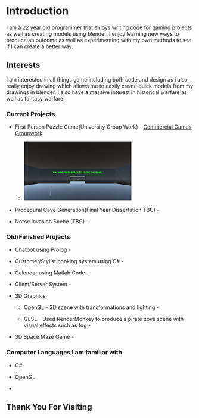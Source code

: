 # Introduction

I am a 22 year old programmer that enjoys writing code for gaming projects as well as creating models using blender.
I enjoy learning new ways to produce an outcome as well as experimenting with my own methods to see if I can create a better way.

## Interests

I am interested in all things game including both code and design as i also really enjoy drawing which allows me to easily create quick models from my drawings in blender. I also have a massive interest in historical warfare as well as fantasy warfare.

### Current Projects

*   First Person Puzzle Game(University Group Work) - [Commercial Games Groupwork](https://github.com/Ragnar-Dragonson/groupwork)
    * ![Image2](GroupWork_Images/Image2.png)

*   Procedural Cave Generation(Final Year Dissertation TBC) -
*   Norse Invasion Scene (TBC) -

### Old/Finished Projects

* Chatbot using Prolog -

* Customer/Stylist booking system using C# -

* Calendar using Matlab Code -

* Client/Server System -

* 3D Graphics
   * OpenGL - 3D scene with transformations and lighting -
   
   * GLSL - Used RenderMonkey to produce a pirate cove scene with visual effects such as fog -
   
* 3D Space Maze Game -

### Computer Languages I am familiar with

* C#

* OpenGL

*

## Thank You For Visiting
